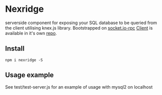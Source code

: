 # Nexridge

serverside component for exposing your SQL database to be queried from the client utilising knex.js library. Bootstrapped on [socket.io-rpc](https://github.com/capaj/socket.io-rpc)
[Client](https://www.npmjs.com/package/nexridge-client) is available in it's own [repo](https://github.com/capaj/nexridge-client).

## Install
```
npm i nexridge -S
```

## Usage example
See test/test-server.js for an example of usage with mysql2 on localhost


